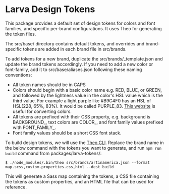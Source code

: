 # Larva Design Tokens

This package provides a default set of design tokens for colors and font families, and specific per-brand configurations. It uses Theo for generating the token files.

The src/base/ directory contains default tokens, and overrides and brand-specific tokens are added in each brand file in src/brands.

To add tokens for a new brand, duplicate the src/brands/_template.json and update the brand tokens accordingly. If you need to add a new color or font-family, add it to src/base/aliases.json following these naming conventions:

* All token names should be in CAPS
* Colors should begin with a basic color name e.g. RED, BLUE, or GREEN, and followed by the lightness value in the color's HSL value which is the third value. For example a light purple like #B9C4F0 has an HSL of HSL(228, 65%, 83%). It would be called PURPLE_83. [This website](https://convertingcolors.com/) is useful for converting colors.
* All tokens are prefixed with their CSS property, e.g. background is BACKGROUND_, text colors are COLOR_, and font family values prefixed with FONT_FAMILY_.
* Font family values should be a short CSS font stack.

To build design tokens, we will use the [Theo CLI](https://github.com/salesforce-ux/theo). Replace the brand name in the below command with the tokens you want to generate, and run `npm run build` command from packages/larva-tokens/:

```
$ ./node_modules/.bin/theo src/brands/artinamerica.json --format map.scss,custom-properties.css,html --dest build
```

This will generate a Sass map containing the tokens, a CSS file containing the tokens as custom properties, and an HTML file that can be used for reference.
